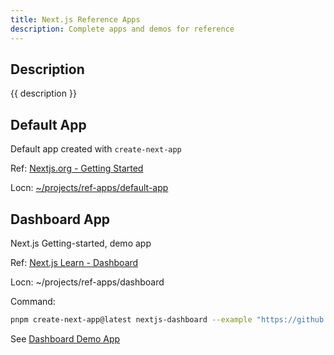 ```yaml
---
title: Next.js Reference Apps
description: Complete apps and demos for reference
---
```


## Description 

{{ description }}

## Default App

Default app created with `create-next-app`

Ref: [Nextjs.org - Getting Started](https://nextjs.org/docs/getting-started/installation)

Locn: [~/projects/ref-apps/default-app](../ref-apps/index.md)


## Dashboard App

Next.js Getting-started, demo app

Ref: [Next.js Learn - Dashboard](https://rc.nextjs.org/learn/dashboard-app/getting-started)

Locn: ~/projects/ref-apps/dashboard

Command:

```bash
pnpm create-next-app@latest nextjs-dashboard --example "https://github.com/vercel/next-learn/tree/main/dashboard/starter-example" --use-pnpm
```
See [Dashboard Demo App](../ref-apps/dashboard/index.md)

